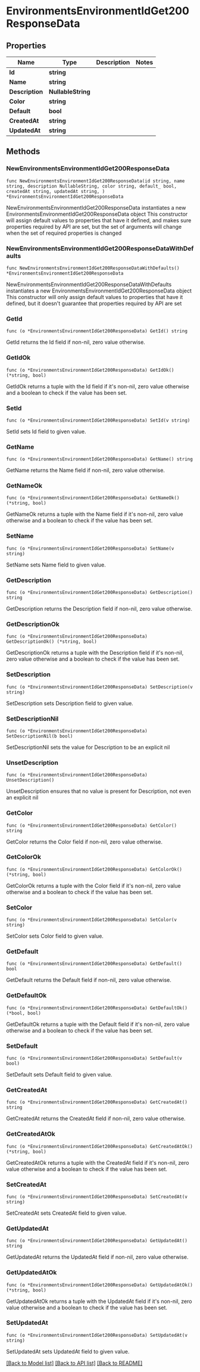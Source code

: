 # EnvironmentsEnvironmentIdGet200ResponseData

## Properties

Name | Type | Description | Notes
------------ | ------------- | ------------- | -------------
**Id** | **string** |  | 
**Name** | **string** |  | 
**Description** | **NullableString** |  | 
**Color** | **string** |  | 
**Default** | **bool** |  | 
**CreatedAt** | **string** |  | 
**UpdatedAt** | **string** |  | 

## Methods

### NewEnvironmentsEnvironmentIdGet200ResponseData

`func NewEnvironmentsEnvironmentIdGet200ResponseData(id string, name string, description NullableString, color string, default_ bool, createdAt string, updatedAt string, ) *EnvironmentsEnvironmentIdGet200ResponseData`

NewEnvironmentsEnvironmentIdGet200ResponseData instantiates a new EnvironmentsEnvironmentIdGet200ResponseData object
This constructor will assign default values to properties that have it defined,
and makes sure properties required by API are set, but the set of arguments
will change when the set of required properties is changed

### NewEnvironmentsEnvironmentIdGet200ResponseDataWithDefaults

`func NewEnvironmentsEnvironmentIdGet200ResponseDataWithDefaults() *EnvironmentsEnvironmentIdGet200ResponseData`

NewEnvironmentsEnvironmentIdGet200ResponseDataWithDefaults instantiates a new EnvironmentsEnvironmentIdGet200ResponseData object
This constructor will only assign default values to properties that have it defined,
but it doesn't guarantee that properties required by API are set

### GetId

`func (o *EnvironmentsEnvironmentIdGet200ResponseData) GetId() string`

GetId returns the Id field if non-nil, zero value otherwise.

### GetIdOk

`func (o *EnvironmentsEnvironmentIdGet200ResponseData) GetIdOk() (*string, bool)`

GetIdOk returns a tuple with the Id field if it's non-nil, zero value otherwise
and a boolean to check if the value has been set.

### SetId

`func (o *EnvironmentsEnvironmentIdGet200ResponseData) SetId(v string)`

SetId sets Id field to given value.


### GetName

`func (o *EnvironmentsEnvironmentIdGet200ResponseData) GetName() string`

GetName returns the Name field if non-nil, zero value otherwise.

### GetNameOk

`func (o *EnvironmentsEnvironmentIdGet200ResponseData) GetNameOk() (*string, bool)`

GetNameOk returns a tuple with the Name field if it's non-nil, zero value otherwise
and a boolean to check if the value has been set.

### SetName

`func (o *EnvironmentsEnvironmentIdGet200ResponseData) SetName(v string)`

SetName sets Name field to given value.


### GetDescription

`func (o *EnvironmentsEnvironmentIdGet200ResponseData) GetDescription() string`

GetDescription returns the Description field if non-nil, zero value otherwise.

### GetDescriptionOk

`func (o *EnvironmentsEnvironmentIdGet200ResponseData) GetDescriptionOk() (*string, bool)`

GetDescriptionOk returns a tuple with the Description field if it's non-nil, zero value otherwise
and a boolean to check if the value has been set.

### SetDescription

`func (o *EnvironmentsEnvironmentIdGet200ResponseData) SetDescription(v string)`

SetDescription sets Description field to given value.


### SetDescriptionNil

`func (o *EnvironmentsEnvironmentIdGet200ResponseData) SetDescriptionNil(b bool)`

 SetDescriptionNil sets the value for Description to be an explicit nil

### UnsetDescription
`func (o *EnvironmentsEnvironmentIdGet200ResponseData) UnsetDescription()`

UnsetDescription ensures that no value is present for Description, not even an explicit nil
### GetColor

`func (o *EnvironmentsEnvironmentIdGet200ResponseData) GetColor() string`

GetColor returns the Color field if non-nil, zero value otherwise.

### GetColorOk

`func (o *EnvironmentsEnvironmentIdGet200ResponseData) GetColorOk() (*string, bool)`

GetColorOk returns a tuple with the Color field if it's non-nil, zero value otherwise
and a boolean to check if the value has been set.

### SetColor

`func (o *EnvironmentsEnvironmentIdGet200ResponseData) SetColor(v string)`

SetColor sets Color field to given value.


### GetDefault

`func (o *EnvironmentsEnvironmentIdGet200ResponseData) GetDefault() bool`

GetDefault returns the Default field if non-nil, zero value otherwise.

### GetDefaultOk

`func (o *EnvironmentsEnvironmentIdGet200ResponseData) GetDefaultOk() (*bool, bool)`

GetDefaultOk returns a tuple with the Default field if it's non-nil, zero value otherwise
and a boolean to check if the value has been set.

### SetDefault

`func (o *EnvironmentsEnvironmentIdGet200ResponseData) SetDefault(v bool)`

SetDefault sets Default field to given value.


### GetCreatedAt

`func (o *EnvironmentsEnvironmentIdGet200ResponseData) GetCreatedAt() string`

GetCreatedAt returns the CreatedAt field if non-nil, zero value otherwise.

### GetCreatedAtOk

`func (o *EnvironmentsEnvironmentIdGet200ResponseData) GetCreatedAtOk() (*string, bool)`

GetCreatedAtOk returns a tuple with the CreatedAt field if it's non-nil, zero value otherwise
and a boolean to check if the value has been set.

### SetCreatedAt

`func (o *EnvironmentsEnvironmentIdGet200ResponseData) SetCreatedAt(v string)`

SetCreatedAt sets CreatedAt field to given value.


### GetUpdatedAt

`func (o *EnvironmentsEnvironmentIdGet200ResponseData) GetUpdatedAt() string`

GetUpdatedAt returns the UpdatedAt field if non-nil, zero value otherwise.

### GetUpdatedAtOk

`func (o *EnvironmentsEnvironmentIdGet200ResponseData) GetUpdatedAtOk() (*string, bool)`

GetUpdatedAtOk returns a tuple with the UpdatedAt field if it's non-nil, zero value otherwise
and a boolean to check if the value has been set.

### SetUpdatedAt

`func (o *EnvironmentsEnvironmentIdGet200ResponseData) SetUpdatedAt(v string)`

SetUpdatedAt sets UpdatedAt field to given value.



[[Back to Model list]](../README.md#documentation-for-models) [[Back to API list]](../README.md#documentation-for-api-endpoints) [[Back to README]](../README.md)


